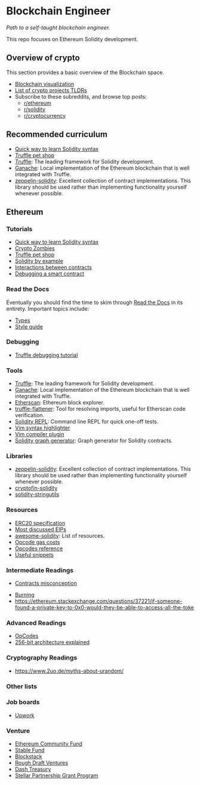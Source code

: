 # Blockchain Engineer
*Path to a self-taught blockchain engineer.*

This repo focuses on Ethereum Solidity development.

## Overview of crypto
This section provides a basic overview of the Blockchain space.
- [Blockchain visualization](https://blockchaindemo.io/)
- [List of crypto projects TLDRs](https://github.com/dmdque/crypto-tldr)
- Subscribe to these subreddits, and browse top posts:
  - [r/ethereum](https://www.reddit.com/r/ethereum/)
  - [r/solidity](https://www.reddit.com/r/solidity/)
  - [r/cryptocurrency](https://www.reddit.com/r/cryptocurrency/)

## Recommended curriculum
- [Quick way to learn Solidity syntax](https://github.com/nemild/learnxinyminutes-docs/blob/master/solidity.html.markdown)
- [Truffle pet shop](http://truffleframework.com/tutorials/pet-shop)
- [Truffle](https://github.com/trufflesuite/truffle): The leading framework for Solidity development.
- [Ganache](https://github.com/trufflesuite/ganache): Local implementation of the Ethereum blockchain that is well integrated with Truffle.
- [zeppelin-solidity](https://github.com/OpenZeppelin/zeppelin-solidity): Excellent collection of contract implementations. This library should be used rather than implementing functionality yourself whenever possible.

## Ethereum

### Tutorials
- [Quick way to learn Solidity syntax](https://github.com/nemild/learnxinyminutes-docs/blob/update-to-latest-solidity/solidity.html.markdown)
- [Crypto Zombies](https://cryptozombies.io)
- [Truffle pet shop](http://truffleframework.com/tutorials/pet-shop)
- [Solidity by example](https://github.com/raineorshine/solidity-by-example)
- [Interactions between contracts](https://dappsforbeginners.wordpress.com/tutorials/interactions-between-contracts/)
- [Debugging a smart contract](http://truffleframework.com/tutorials/debugging-a-smart-contract)

### Read the Docs
Eventually you should find the time to skim through [Read the Docs](http://solidity.readthedocs.io/en/latest/) in its entirety. Important topics include:
- [Types](http://solidity.readthedocs.io/en/latest/types.html)
- [Style guide](http://solidity.readthedocs.io/en/latest/style-guide.html)

### Debugging
- [Truffle debugging tutorial](http://truffleframework.com/tutorials/debugging-a-smart-contract)

### Tools
- [Truffle](https://github.com/trufflesuite/truffle): The leading framework for Solidity development.
- [Ganache](https://github.com/trufflesuite/ganache): Local implementation of the Ethereum blockchain that is well integrated with Truffle.
- [Etherscan](https://etherscan.io/): Ethereum block explorer.
- [truffle-flattener](https://github.com/alcuadrado/truffle-flattener): Tool for resolving imports, useful for Etherscan code verification.
- [Solidity REPL](https://github.com/raineorshine/solidity-repl): Command line REPL for quick one-off tests.
- [Vim syntax highlighter](https://github.com/tomlion/vim-solidity)
- [Vim compiler plugin](https://github.com/dmdque/solidity.vim)
- [Solidity graph generator](https://github.com/raineorshine/solgraph): Graph generator for Solidity contracts.

### Libraries
- [zeppelin-solidity](https://github.com/OpenZeppelin/zeppelin-solidity): Excellent collection of contract implementations. This library should be used rather than implementing functionality yourself whenever possible.
- [cryptofin-solidity](https://github.com/cryptofinlabs/cryptofin-solidity)
- [solidity-stringutils](https://github.com/Arachnid/solidity-stringutils)

### Resources
- [ERC20 specification](https://github.com/ethereum/EIPs/blob/master/EIPS/eip-20.md)
- [Most discussed EIPs](https://github.com/ethereum/EIPs/issues?q=is%3Aissue+is%3Aopen+sort%3Acomments-desc)
- [awesome-solidity](https://github.com/bkrem/awesome-solidity): List of resources.
- [Opcode gas costs](https://docs.google.com/spreadsheets/d/1n6mRqkBz3iWcOlRem_mO09GtSKEKrAsfO7Frgx18pNU/edit#gid=0)
- [Opcodes reference](https://github.com/trailofbits/evm-opcodes)
- [Useful snippets](https://ethereum.stackexchange.com/questions/2531/common-useful-javascript-snippets-for-geth/3478#3478)

### Intermediate Readings
- [Contracts misconception](https://ethereum.stackexchange.com/questions/185/where-is-the-private-key-for-a-contract-stored/193#193)
<!--Lots of writing errors, but touches on important concepts.-->
- [Burning](https://medium.com/@maltabba/hundreds-of-millions-of-dollars-locked-at-ethereum-0x0-address-and-smart-contracts-addresses-how-4144dbe3458a)
- https://ethereum.stackexchange.com/questions/37221/if-someone-found-a-private-key-to-0x0-would-they-be-able-to-access-all-the-toke

### Advanced Readings
- [OpCodes](https://ethereum.gitbooks.io/frontier-guide/content/opcodes,_costs,_and_gas.html)
- [256-bit architecture explained](https://ethereum.stackexchange.com/questions/7382/rationale-behind-256-bit-words-in-evm)

### Cryptography Readings
- https://www.2uo.de/myths-about-urandom/

### Other lists

### Job boards
- [Upwork](https://www.upwork.com/)

### Venture
- [Ethereum Community Fund](https://ecf.network/)
- [Stable Fund](https://stable.fund/)
- [Blockstack](https://blockstack.org/funding)
- [Rough Draft Ventures](https://medium.com/rough-draft-ventures/open-call-a-million-dollar-search-for-blockchain-platform-projects-26c9642166ab)
- [Dash Treasury](https://www.dashcentral.org/budget)
- [Stellar Partnership Grant Program](https://www.stellar.org/lumens/stellar-partnership-grant-program/)
